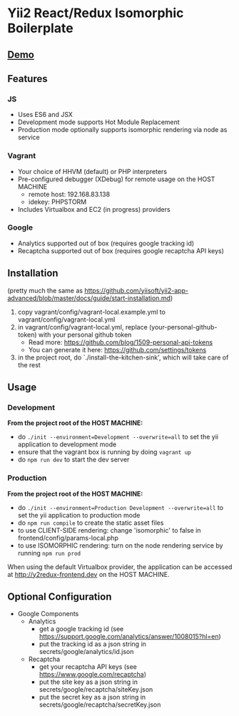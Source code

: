Yii2 React/Redux Isomorphic Boilerplate
=======================================

## [Demo](http://arleighdickerson.us)


Features
---------------------------------------
### JS
- Uses ES6 and JSX
- Development mode supports Hot Module Replacement
- Production mode optionally supports isomorphic rendering via node as service
### Vagrant
- Your choice of HHVM (default) or PHP interpreters
- Pre-configured debugger (XDebug) for remote usage on the HOST MACHINE
    - remote host: 192.168.83.138 
    - idekey: PHPSTORM
- Includes Virtualbox and EC2 (in progress) providers

### Google
- Analytics supported out of box (requires google tracking id)
- Recaptcha supported out of box (requires google recaptcha API keys)

Installation
---------------------------------------
(pretty much the same as https://github.com/yiisoft/yii2-app-advanced/blob/master/docs/guide/start-installation.md)

1. copy vagrant/config/vagrant-local.example.yml to vagrant/config/vagrant-local.yml
2. in vagrant/config/vagrant-local.yml, replace (your-personal-github-token) with your personal github token
    - Read more: https://github.com/blog/1509-personal-api-tokens
    - You can generate it here: https://github.com/settings/tokens
3. in the project root, do `./install-the-kitchen-sink', which will take care of the rest

Usage
---------------------------------------

### Development
**From the project root of the HOST MACHINE:**
- do `./init --environment=Development --overwrite=all` to set the yii application to development mode 
- ensure that the vagrant box is running by doing `vagrant up`
- do `npm run dev` to start the dev server

### Production
**From the project root of the HOST MACHINE:**
- do `./init --environment=Production Development --overwrite=all` to set the yii application to production mode
- do `npm run compile` to create the static asset files
- to use CLIENT-SIDE rendering: change 'isomorphic' to false in frontend/config/params-local.php
- to use ISOMORPHIC rendering: turn on the node rendering service by running `npm run prod`
    
When using the default Virtualbox provider, the application can be accessed at http://y2redux-frontend.dev on the HOST MACHINE.

Optional Configuration
---------------------------------------
- Google Components
    - Analytics
        - get a google tracking id (see https://support.google.com/analytics/answer/1008015?hl=en)
        - put the tracking id as a json string in secrets/google/analytics/id.json
    - Recaptcha 
        - get your recaptcha API keys (see https://www.google.com/recaptcha)
        - put the site key as a json string in secrets/google/recaptcha/siteKey.json
        - put the secret key as a json string in secrets/google/recaptcha/secretKey.json

